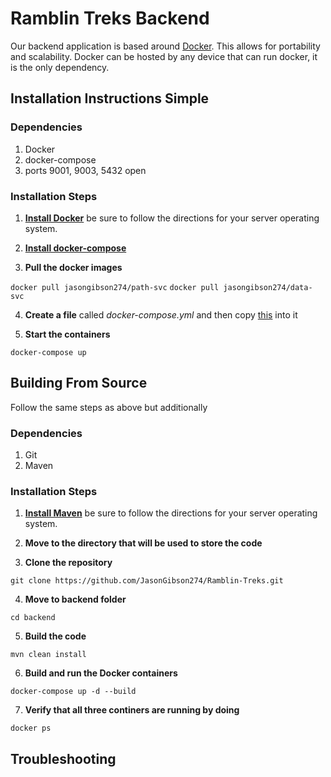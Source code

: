 # Ramblin Treks Backend
Our backend application is based around [Docker](https://www.docker.com). This allows for portability and scalability. Docker can be hosted by any device that can run docker, it is the only dependency.

## Installation Instructions Simple

### Dependencies
1. Docker
2. docker-compose
2. ports 9001, 9003, 5432 open

### Installation Steps
1. __[Install Docker](https://docs.docker.com/install/)__ be sure to follow the directions for your server operating system.

2. __[Install docker-compose](https://docs.docker.com/compose/install/)__

3. __Pull the docker images__

  ```docker pull jasongibson274/path-svc```
  ```docker pull jasongibson274/data-svc```

4. __Create a file__ called *docker-compose.yml* and then copy [this](https://github.com/JasonGibson274/Ramblin-Treks/blob/backend/master/deploy.txt) into it

5. __Start the containers__

  ```docker-compose up```

## Building From Source
Follow the same steps as above but additionally

### Dependencies
1. Git
2. Maven

### Installation Steps

   1. __[Install Maven](https://maven.apache.org/install.html)__ be sure to follow the directions for your server operating system.

   2. __Move to the directory that will be used to store the code__

   3. __Clone the repository__

   ```git clone https://github.com/JasonGibson274/Ramblin-Treks.git```

   4. __Move to backend folder__

   ```cd backend```

   5. __Build the code__

   ```mvn clean install```

   6. __Build and run the Docker containers__

   ```docker-compose up -d --build```

   7. __Verify that all three continers are running by doing__

   ```docker ps```


## Troubleshooting
